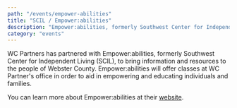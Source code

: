 ```yaml
---
path: "/events/empower-abilities"
title: "SCIL / Empower:abilities"
description: "Empower:abilities, formerly Southwest Center for Independent Living (SCIL), is working with WC Partners to bring information and resources to the people of Webster County."
category: "events"
---
```


WC Partners has partnered with Empower:abilities, formerly Southwest Center for Independent Living (SCIL), to bring information and resources to the people of Webster County. Empower:abilities will offer classes at WC Partner's office in order to aid in empowering and educating individuals and families.

You can learn more about Empower:abilities at their [website](https://swcil.org/).
